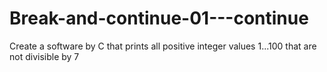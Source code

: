 # Break-and-continue-01---continue
Create a software by C that prints all positive integer values 1...100 that are not divisible by 7

